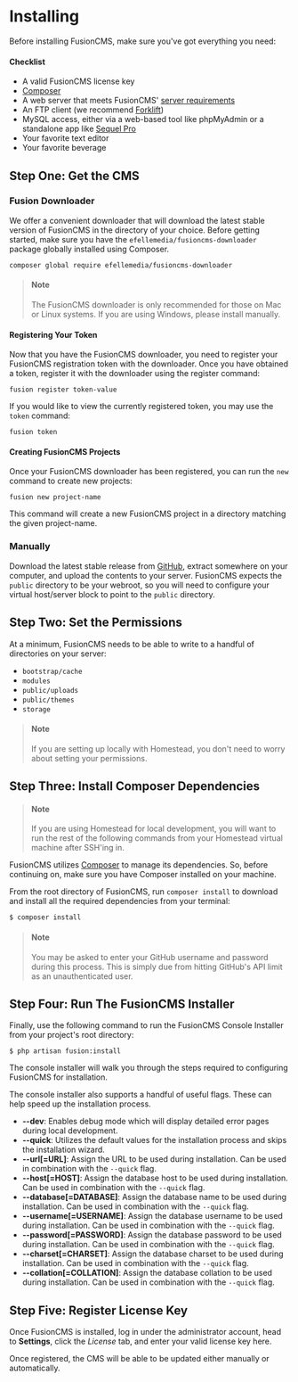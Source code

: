 # Installing

Before installing FusionCMS, make sure you've got everything you need:

#### Checklist
- A valid FusionCMS license key
- [Composer](https://getcomposer.org/)
- A web server that meets FusionCMS' [server requirements](server-requirements)
- An FTP client (we recommend [Forklift](http://www.binarynights.com/forklift/))
- MySQL access, either via a web-based tool like phpMyAdmin or a standalone app like [Sequel Pro](https://www.sequelpro.com/)
- Your favorite text editor
- Your favorite beverage

## Step One: Get the CMS

### Fusion Downloader
We offer a convenient downloader that will download the latest stable version of FusionCMS in the directory of your choice. Before getting started, make sure you have the `efellemedia/fusioncms-downloader` package globally installed using Composer.

```
composer global require efellemedia/fusioncms-downloader
```

> #### Note
> The FusionCMS downloader is only recommended for those on Mac or Linux systems. If you are using Windows, please install manually.

#### Registering Your Token
Now that you have the FusionCMS downloader, you need to register your FusionCMS registration token with the downloader. Once you have obtained a token, register it with the downloader using the register command:

```
fusion register token-value
```

If you would like to view the currently registered token, you may use the `token` command:

```
fusion token
```

#### Creating FusionCMS Projects
Once your FusionCMS downloader has been registered, you can run the `new` command to create new projects:

```
fusion new project-name
```

This command will create a new FusionCMS project in a directory matching the given project-name.

### Manually
Download the latest stable release from [GitHub](https://github.com/efellemedia/fusioncms/releases), extract somewhere on your computer, and upload the contents to your server. FusionCMS expects the `public` directory to be your webroot, so you will need to configure your virtual host/server block to point to the `public` directory.

## Step Two: Set the Permissions
At a minimum, FusionCMS needs to be able to write to a handful of directories on your server:

- `bootstrap/cache`
- `modules`
- `public/uploads`
- `public/themes`
- `storage`

> #### Note
> If you are setting up locally with Homestead, you don't need to worry about setting your permissions.

## Step Three: Install Composer Dependencies

> #### Note
> If you are using Homestead for local development, you will want to run the rest of the following commands from your Homestead virtual machine after SSH'ing in.

FusionCMS utilizes [Composer](https://getcomposer.org/) to manage its dependencies. So, before continuing on, make sure you have Composer installed on your machine.

From the root directory of FusionCMS, run `composer install` to download and install all the required dependencies from your terminal:

```
$ composer install
```

> #### Note
> You may be asked to enter your GitHub username and password during this process. This is simply due from hitting GitHub's API limit as an unauthenticated user.

## Step Four: Run The FusionCMS Installer
Finally, use the following command to run the FusionCMS Console Installer from your project's root directory:

```
$ php artisan fusion:install
```

The console installer will walk you through the steps required to configuring FusionCMS for installation.

The console installer also supports a handful of useful flags. These can help speed up the installation process.


- **--dev**: Enables debug mode which will display detailed error pages during local development.
- **--quick**: Utilizes the default values for the installation process and skips the installation wizard.
- **--url[=URL]**: Assign the URL to be used during installation. Can be used in combination with the `--quick` flag.
- **--host[=HOST]**: Assign the database host to be used during installation. Can be used in combination with the `--quick` flag.
- **--database[=DATABASE]**: Assign the database name to be used during installation. Can be used in combination with the `--quick` flag.
- **--username[=USERNAME]**: Assign the database username to be used during installation. Can be used in combination with the `--quick` flag.
- **--password[=PASSWORD]**: Assign the database password to be used during installation. Can be used in combination with the `--quick` flag.
- **--charset[=CHARSET]**: Assign the database charset to be used during installation. Can be used in combination with the `--quick` flag.
- **--collation[=COLLATION]**: Assign the database collation to be used during installation. Can be used in combination with the `--quick` flag.

## Step Five: Register License Key
Once FusionCMS is installed, log in under the administrator account, head to **Settings**, click the *License* tab, and enter your valid license key here.

Once registered, the CMS will be able to be updated either manually or automatically.
